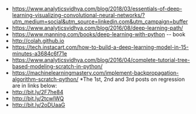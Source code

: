 * https://www.analyticsvidhya.com/blog/2018/03/essentials-of-deep-learning-visualizing-convolutional-neural-networks/?utm_medium=social&utm_source=linkedin.com&utm_campaign=buffer
* https://www.analyticsvidhya.com/blog/2016/08/deep-learning-path/
* https://www.manning.com/books/deep-learning-with-python -- book
* http://colah.github.io
* https://tech.instacart.com/how-to-build-a-deep-learning-model-in-15-minutes-a3684c6f71e
* https://www.analyticsvidhya.com/blog/2016/04/complete-tutorial-tree-based-modeling-scratch-in-python/
* https://machinelearningmastery.com/implement-backpropagation-algorithm-scratch-python/
*The 1st, 2nd and 3rd posts on regression are in links below:
* http://bit.ly/2F7he84
* http://bit.ly/2tcwIWQ
* http://bit.ly/2oDUaaG
